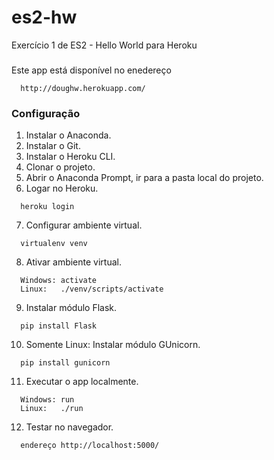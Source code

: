 # es2-hw
Exercício 1 de ES2 - Hello World para Heroku

###
Este app está disponível no enedereço
```
  http://doughw.herokuapp.com/
```

### Configuração
1. Instalar o Anaconda.
2. Instalar o Git.
3. Instalar o Heroku CLI.
4. Clonar o projeto.
6. Abrir o Anaconda Prompt, ir para a pasta local do projeto.
5. Logar no Heroku.
```
  heroku login
```
7. Configurar ambiente virtual.
```
  virtualenv venv
```
8. Ativar ambiente virtual.
```
  Windows: activate
  Linux:   ./venv/scripts/activate
```
9. Instalar módulo Flask.
```
  pip install Flask
```
10. Somente Linux: Instalar módulo GUnicorn.
```
  pip install gunicorn
```
11. Executar o app localmente.
```
  Windows: run
  Linux:   ./run
```
12. Testar no navegador.
```
  endereço http://localhost:5000/
```
